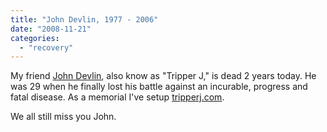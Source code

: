 ```yaml
---
title: "John Devlin, 1977 - 2006"
date: "2008-11-21"
categories: 
  - "recovery"
---
```


My friend [John Devlin](http://tripperj.com/), also know as "Tripper J," is dead 2 years today. He was 29 when he finally lost his battle against an incurable, progress and fatal disease. As a memorial I've setup [tripperj.com](http://tripperj.com/).

We all still miss you John.
